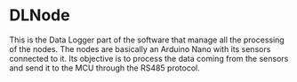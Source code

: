 # DLNode
This is the Data Logger part of the software that manage all the processing of the nodes. The nodes are basically an Arduino Nano with its sensors connected to it. Its objective is to process the data coming from the sensors and send it to the MCU through the RS485 protocol.
